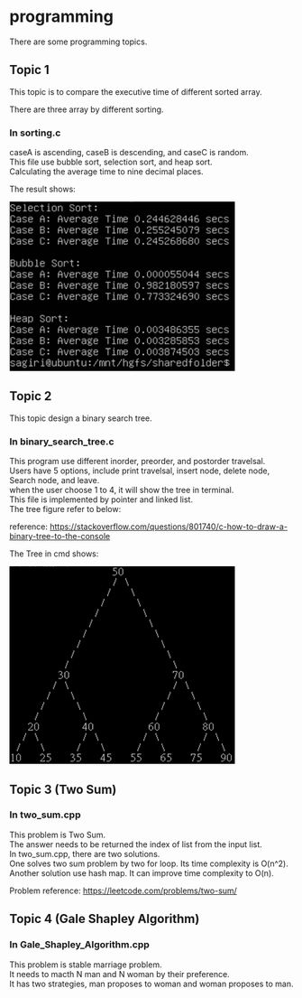 # programming
There are some programming topics.

## Topic 1
This topic is to compare the executive time of different sorted array.  

There are three array by different sorting.  

### In sorting.c
caseA is ascending, caseB is descending, and caseC is random.  
This file use bubble sort, selection sort, and heap sort.  
Calculating the average time to nine decimal places.  

The result shows:  

<img src=https://github.com/neneyhsw/programming/blob/main/sorting_results.png width="400" height="300">  

## Topic 2
This topic design a binary search tree.  

### In binary_search_tree.c
This program use different inorder, preorder, and postorder travelsal.  
Users have 5 options, include print travelsal, insert node, delete node, Search node, and leave.  
when the user choose 1 to 4, it will show the tree in terminal.  
This file is implemented by pointer and linked list.  
The tree figure refer to below:  

reference: https://stackoverflow.com/questions/801740/c-how-to-draw-a-binary-tree-to-the-console


The Tree in cmd shows:  

<img src=https://github.com/neneyhsw/programming/blob/main/show_tree.png width="400" height="350">  

## Topic 3 (Two Sum)
### In two_sum.cpp
This problem is Two Sum.  
The answer needs to be returned the index of list from the input list.  
In two_sum.cpp, there are two solutions.  
One solves two sum problem by two for loop. Its time complexity is O(n^2).  
Another solution use hash map. It can improve time complexity to O(n).

Problem reference: https://leetcode.com/problems/two-sum/  

## Topic 4 (Gale Shapley Algorithm)
### In Gale_Shapley_Algorithm.cpp
This problem is stable marriage problem.  
It needs to macth N man and N woman by their preference.  
It has two strategies, man proposes to woman and woman proposes to man.  
